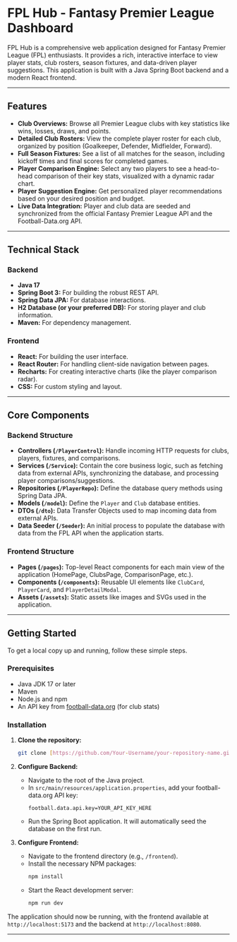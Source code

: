# FPL Hub - Fantasy Premier League Dashboard

FPL Hub is a comprehensive web application designed for Fantasy Premier League (FPL) enthusiasts. It provides a rich, interactive interface to view player stats, club rosters, season fixtures, and data-driven player suggestions. This application is built with a Java Spring Boot backend and a modern React frontend.


---

## Features

* **Club Overviews:** Browse all Premier League clubs with key statistics like wins, losses, draws, and points.
* **Detailed Club Rosters:** View the complete player roster for each club, organized by position (Goalkeeper, Defender, Midfielder, Forward).
* **Full Season Fixtures:** See a list of all matches for the season, including kickoff times and final scores for completed games.
* **Player Comparison Engine:** Select any two players to see a head-to-head comparison of their key stats, visualized with a dynamic radar chart.
* **Player Suggestion Engine:** Get personalized player recommendations based on your desired position and budget.
* **Live Data Integration:** Player and club data are seeded and synchronized from the official Fantasy Premier League API and the Football-Data.org API.

---

## Technical Stack

### Backend

* **Java 17**
* **Spring Boot 3:** For building the robust REST API.
* **Spring Data JPA:** For database interactions.
* **H2 Database (or your preferred DB):** For storing player and club information.
* **Maven:** For dependency management.

### Frontend

* **React:** For building the user interface.
* **React Router:** For handling client-side navigation between pages.
* **Recharts:** For creating interactive charts (like the player comparison radar).
* **CSS:** For custom styling and layout.

---

## Core Components

### Backend Structure

* **Controllers (`/PlayerControl`):** Handle incoming HTTP requests for clubs, players, fixtures, and comparisons.
* **Services (`/Service`):** Contain the core business logic, such as fetching data from external APIs, synchronizing the database, and processing player comparisons/suggestions.
* **Repositories (`/PlayerRepo`):** Define the database query methods using Spring Data JPA.
* **Models (`/model`):** Define the `Player` and `Club` database entities.
* **DTOs (`/dto`):** Data Transfer Objects used to map incoming data from external APIs.
* **Data Seeder (`/Seeder`):** An initial process to populate the database with data from the FPL API when the application starts.

### Frontend Structure

* **Pages (`/pages`):** Top-level React components for each main view of the application (HomePage, ClubsPage, ComparisonPage, etc.).
* **Components (`/components`):** Reusable UI elements like `ClubCard`, `PlayerCard`, and `PlayerDetailModal`.
* **Assets (`/assets`):** Static assets like images and SVGs used in the application.

---

## Getting Started

To get a local copy up and running, follow these simple steps.

### Prerequisites

* Java JDK 17 or later
* Maven
* Node.js and npm
* An API key from [football-data.org](https://www.football-data.org/) (for club stats)

### Installation

1.  **Clone the repository:**
    ```sh
    git clone [https://github.com/Your-Username/your-repository-name.git](https://github.com/Your-Username/your-repository-name.git)
    ```

2.  **Configure Backend:**
    * Navigate to the root of the Java project.
    * In `src/main/resources/application.properties`, add your football-data.org API key:
        ```properties
        football.data.api.key=YOUR_API_KEY_HERE
        ```
    * Run the Spring Boot application. It will automatically seed the database on the first run.

3.  **Configure Frontend:**
    * Navigate to the frontend directory (e.g., `/frontend`).
    * Install the necessary NPM packages:
        ```sh
        npm install
        ```
    * Start the React development server:
        ```sh
        npm run dev
        ```

The application should now be running, with the frontend available at `http://localhost:5173` and the backend at `http://localhost:8080`.

---

